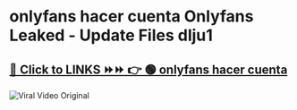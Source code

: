 
 # onlyfans hacer cuenta Onlyfans Leaked - Update Files dlju1

## <h2><a href="https://clipsfans.com/onlyfans_hacer_cuenta&ref=git">🔗 Click to LINKS ⏩⏩ 👉 🟢 onlyfans hacer cuenta </a></h2>

<a href="https://clipsfans.com/onlyfans_hacer_cuenta&ref=git" rel="nofollow" data-target="animated-image.originalLink"><img src="https://i.ibb.co.com/xMMVF88/686577567.gif" alt="Viral Video Original" style="max-width: 100%; display: inline-block;" data-target="animated-image.originalImage"></a>

